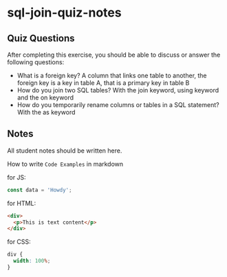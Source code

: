 # sql-join-quiz-notes

## Quiz Questions

After completing this exercise, you should be able to discuss or answer the following questions:

- What is a foreign key?
  A column that links one table to another, the foreign key is a key in table A, that is a primary key in table B
- How do you join two SQL tables?
  With the join keyword, using keyword and the on keyword
- How do you temporarily rename columns or tables in a SQL statement?
  With the as keyword

## Notes

All student notes should be written here.

How to write `Code Examples` in markdown

for JS:

```javascript
const data = 'Howdy';
```

for HTML:

```html
<div>
  <p>This is text content</p>
</div>
```

for CSS:

```css
div {
  width: 100%;
}
```
